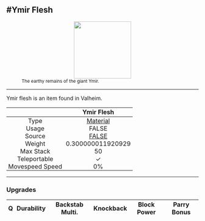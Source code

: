 <meta property="og:title" content="Ymir Flesh - MoreValheim" /><meta property="og:type" content="website" /><meta property="og:image" content="/assets/ymir_flesh.png" /><meta property="og:description" content="Ymir Flesh is an item found in Valheim." /><meta name="theme-color" content="#546D78"><meta name="twitter:card" content="summary_large_image">
#Ymir Flesh
-------------
<style>img {width:20px;}.tb {width:150px;display: block;margin-left: auto;margin-right: auto;}</style>

<style>.md-typeset table:not([class]) th:not([align]) {min-width:unset!important;}</style>
<style>td{padding:0em 0.3em!important;text-align:center!important;border-left:.05rem solid var(--md-default-fg-color--lightest)}</style>

<style>th{padding:0.1em 0.3em!important;text-align:center!important;font-weight:bold}</style>

<style>pre{text-align:right!important}</style>
<style>table tr td:first-child {border-left: 0;};</style>

<figure><img src="/assets/ymir_flesh.png" class="tb" /><figcaption><small>The earthy remains of the giant Ymir.</small></figcaption></figure>

-------------

Ymir flesh is an item found in Valheim.

|        | Ymir Flesh              |
| ----------- | ------------------------------------ |
| Type | [Material](../../types/material)
| Usage | FALSE<br>
| Source | [FALSE](../../items/false)
| Weight | 0.300000011920929 |
| Max Stack | 50 |
| Teleportable | ✓
| Movespeed Speed | 0%


-------------

### Upgrades
| Q | Durability | Backstab Multi. | Knockback | Block Power | Parry Bonus
| - | - | - | - | - | - 
